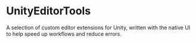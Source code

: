 # UnityEditorTools
A selection of custom editor extensions for Unity, written with the native UI to help speed up workflows and reduce errors.
